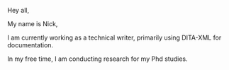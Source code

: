 Hey all,

My name is Nick,

I am currently working as a technical writer, primarily using DITA-XML for documentation.

In my free time, I am conducting research for my Phd studies.
